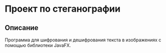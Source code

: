 # Проект по стеганографии

## Описание
Программа для шифрования и дешифрования текста в изображениях с помощью библиотеки JavaFX.
